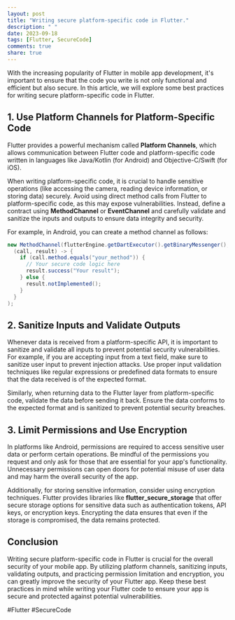 ```yaml
---
layout: post
title: "Writing secure platform-specific code in Flutter."
description: " "
date: 2023-09-18
tags: [Flutter, SecureCode]
comments: true
share: true
---
```


With the increasing popularity of Flutter in mobile app development, it's important to ensure that the code you write is not only functional and efficient but also secure. In this article, we will explore some best practices for writing secure platform-specific code in Flutter.

## 1. Use Platform Channels for Platform-Specific Code

Flutter provides a powerful mechanism called **Platform Channels**, which allows communication between Flutter code and platform-specific code written in languages like Java/Kotlin (for Android) and Objective-C/Swift (for iOS). 

When writing platform-specific code, it is crucial to handle sensitive operations (like accessing the camera, reading device information, or storing data) securely. Avoid using direct method calls from Flutter to platform-specific code, as this may expose vulnerabilities. Instead, define a contract using **MethodChannel** or **EventChannel** and carefully validate and sanitize the inputs and outputs to ensure data integrity and security.

For example, in Android, you can create a method channel as follows:
```java
new MethodChannel(flutterEngine.getDartExecutor().getBinaryMessenger(), "your_channel").setMethodCallHandler(
  (call, result) -> {
    if (call.method.equals("your_method")) {
      // Your secure code logic here
      result.success("Your result");
    } else {
      result.notImplemented();
    }
  }
);
```

## 2. Sanitize Inputs and Validate Outputs

Whenever data is received from a platform-specific API, it is important to sanitize and validate all inputs to prevent potential security vulnerabilities. For example, if you are accepting input from a text field, make sure to sanitize user input to prevent injection attacks. Use proper input validation techniques like regular expressions or predefined data formats to ensure that the data received is of the expected format.

Similarly, when returning data to the Flutter layer from platform-specific code, validate the data before sending it back. Ensure the data conforms to the expected format and is sanitized to prevent potential security breaches.

## 3. Limit Permissions and Use Encryption

In platforms like Android, permissions are required to access sensitive user data or perform certain operations. Be mindful of the permissions you request and only ask for those that are essential for your app's functionality. Unnecessary permissions can open doors for potential misuse of user data and may harm the overall security of the app.

Additionally, for storing sensitive information, consider using encryption techniques. Flutter provides libraries like **flutter_secure_storage** that offer secure storage options for sensitive data such as authentication tokens, API keys, or encryption keys. Encrypting the data ensures that even if the storage is compromised, the data remains protected.

## Conclusion

Writing secure platform-specific code in Flutter is crucial for the overall security of your mobile app. By utilizing platform channels, sanitizing inputs, validating outputs, and practicing permission limitation and encryption, you can greatly improve the security of your Flutter app. Keep these best practices in mind while writing your Flutter code to ensure your app is secure and protected against potential vulnerabilities.

#Flutter #SecureCode
